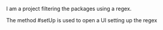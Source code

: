 I am a project filtering the packages using a regex.

The method #setUp is used to open a UI setting up the regex